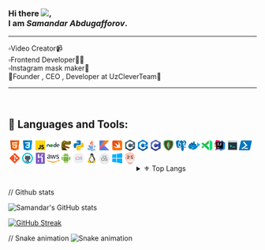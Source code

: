 ### Hi there <img src="https://raw.githubusercontent.com/samandareo/samandareo/master/wave.gif" width="20px">, <br /> I am *Samandar Abdugafforov*.


---

▫️Video Creator📹<br />
▫️Frontend Developer🧑‍💻<br />
▫️Instagram mask maker🎨<br />
🔰Founder , CEO , Developer at UzCleverTeam👥

---

<br />

## 🔨 Languages and Tools:

[<img align="left" alt="HTML" width="26px" src="./techs/html.svg" />][html]
[<img align="left" alt="CSS" width="26px" src="./techs/css.svg" />][css]
[<img align="left" alt="JavaScript" width="26px" src="./techs/javascript.svg" />][javascript]
[<img align="left" alt="NodeJS" width="26px" src="./techs/nodejs.svg" />][nodejs]
[<img align="left" alt="Denoland" width="26px" src="./techs/deno.svg" />][denoland]
[<img align="left" alt="Python" width="26px" src="./techs/python.svg" />][python]
[<img align="left" alt="Java" width="26px" src="./techs/java.svg" />][java]
[<img align="left" alt="Kotlin" width="26px" src="./techs/kotlin.svg" />][kotlin]
[<img align="left" alt="Swift" width="26px" src="./techs/swift.svg" />][swift]
[<img align="left" alt="C#" width="26px" src="./techs/csharp.svg" />][csharp]
[<img align="left" alt="C++" width="26px" src="./techs/c++.svg" />][cplusplus]
[<img align="left" alt="C" width="26px" src="./techs/c.svg" />][c]
[<img align="left" alt="MongoDB" width="26px" src="./techs/mongodb.svg" />][mongodb]
[<img align="left" alt="PostgreSQL" width="26px" src="./techs/postgres.svg" />][postgresql]
[<img align="left" alt="Docker" width="26px" src="./techs/docker.svg" />][docker]
[<img align="left" alt="Visual Studio Code" width="26px" src="./techs/vscode.svg" />][vscode]
[<img align="left" alt="IntelliJ IDEA" width="26px" src="./techs/intellij.svg" />][jetbrains]
[<img align="left" alt="Terminal Console" width="26px" src="./techs/console.svg" />][zsh]
[<img align="left" alt="Powershell" width="26px" src="./techs/powershell.svg" />][powershell]
[<img align="left" alt="Git" width="26px" src="./techs/git.svg" />][git]
[<img align="left" alt="GitHub" width="26px" src="./techs/github.svg" />][github]
[<img align="left" alt="Heroku" width="26px" src="./techs/heroku.svg" />][heroku]
[<img align="left" alt="AWS Lambda" width="26px" src="./techs/aws.svg" />][aws]
[<img align="left" alt="Android" width="26px" src="./techs/android.svg" />][android]
[<img align="left" alt="iOS" width="26px" src="./techs/ios.svg" />][ios]
[<img align="left" alt="Linux" width="26px" src="./techs/linux.svg" />][linux]
[<img align="left" alt="MacOS" width="26px" src="./techs/macos.svg" />][macos]
[<img align="left" alt="Windows" width="26px" src="./techs/windows 10.svg" />][windows]
[<img align="left" alt="Social Engineering" width="26px" src="./techs/social engineering.svg" />][socialeng]

<br />
<br />

<br />

<details>

  <summary>⚜ Top Langs</summary>
  
  <br />
  
  ![Top langs](https://github-readme-stats.vercel.app/api/top-langs/?username=samandareo&theme=algolia&layout=compact)
  
</details>

<br />


//  Github stats

![Samandar's GitHub stats](https://github-readme-stats.vercel.app/api?username=samandare&show_icons=true&theme=algolia)

[![GitHub Streak](https://github-readme-streak-stats.herokuapp.com?user=Samandareo&theme=algolia&date_format=M%20j%5B%2C%20Y%5D)](https://git.io/streak-stats)

// Snake animation
![Snake animation](https://github.com/samandareo/samandareo/blob/main/snake.svg)




[html]: https://www.w3schools.com/html/default.asp
[css]: https://www.w3schools.com/css/default.asp
[javascript]: https://www.javascript.com/
[nodejs]: https://nodejs.org/en/
[denoland]: https://deno.land
[python]: https://www.python.org/
[java]: https://openjdk.java.net/
[kotlin]: https://kotlinlang.org/
[swift]: https://swift.org/
[csharp]: https://docs.microsoft.com/en-us/dotnet/csharp/
[cplusplus]: https://www.cplusplus.com/
[c]: https://www.learn-c.org/
[mongodb]: https://www.mongodb.com/
[postgresql]: https://www.postgresql.org/
[docker]: https://www.docker.com/
[vscode]: https://code.visualstudio.com/
[jetbrains]: https://www.jetbrains.com/
[zsh]: https://ohmyz.sh/
[powershell]: https://docs.microsoft.com/en-us/powershell/
[git]: https://git-scm.com/
[github]: https://github.com
[heroku]: https://www.heroku.com/
[aws]: https://aws.amazon.com/
[android]: https://www.android.com/
[ios]: https://www.apple.com/ios/ios-14/
[linux]: https://www.linux.org/
[macos]: https://www.apple.com/macos/big-sur/
[windows]: https://www.microsoft.com/en-us/windows
[socialeng]: https://en.wikipedia.org/wiki/Social_engineering_(security)

